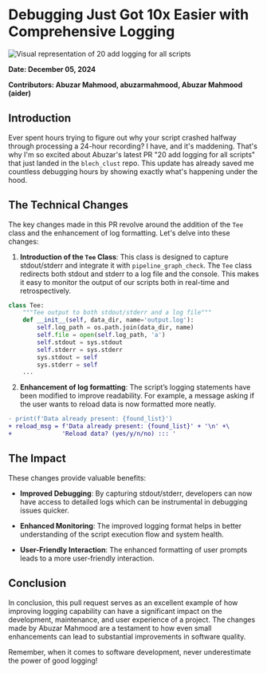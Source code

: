 # Debugging Just Got 10x Easier with Comprehensive Logging

![Visual representation of 20 add logging for all scripts](https://oaidalleapiprodscus.blob.core.windows.net/private/org-hj3a7zwinu5hXuZCuU2WvRFJ/user-o4AWhhARg4pLttg3dlHwlTci/img-VQAqCRe12f20CIGRtx6QxkJN.png?st=2025-03-03T17%3A03%3A44Z&se=2025-03-03T19%3A03%3A44Z&sp=r&sv=2024-08-04&sr=b&rscd=inline&rsct=image/png&skoid=d505667d-d6c1-4a0a-bac7-5c84a87759f8&sktid=a48cca56-e6da-484e-a814-9c849652bcb3&skt=2025-03-03T02%3A22%3A16Z&ske=2025-03-04T02%3A22%3A16Z&sks=b&skv=2024-08-04&sig=asrdfvXvT2NSVAsapnfG5hTHQGI1NHhikpP0vrjMwq8%3D)


**Date: December 05, 2024** 

**Contributors: Abuzar Mahmood, abuzarmahmood, Abuzar Mahmood (aider)** 

## Introduction 

Ever spent hours trying to figure out why your script crashed halfway through processing a 24-hour recording? I have, and it's maddening. That's why I'm so excited about Abuzar's latest PR "20 add logging for all scripts" that just landed in the `blech_clust` repo. This update has already saved me countless debugging hours by showing exactly what's happening under the hood.

## The Technical Changes 

The key changes made in this PR revolve around the addition of the `Tee` class and the enhancement of log formatting. Let's delve into these changes: 

1. **Introduction of the `Tee` Class**: This class is designed to capture stdout/stderr and integrate it with `pipeline_graph_check`. The `Tee` class redirects both stdout and stderr to a log file and the console. This makes it easy to monitor the output of our scripts both in real-time and retrospectively.

```python
class Tee:
    """Tee output to both stdout/stderr and a log file"""
    def __init__(self, data_dir, name='output.log'):
        self.log_path = os.path.join(data_dir, name)
        self.file = open(self.log_path, 'a')
        self.stdout = sys.stdout
        self.stderr = sys.stderr
        sys.stdout = self
        sys.stderr = self
    ...
```

2. **Enhancement of log formatting**: The script’s logging statements have been modified to improve readability. For example, a message asking if the user wants to reload data is now formatted more neatly.

```diff
- print(f'Data already present: {found_list}')
+ reload_msg = f'Data already present: {found_list}' + '\n' +\
+              'Reload data? (yes/y/n/no) ::: '
```

## The Impact 

These changes provide valuable benefits:

- **Improved Debugging**: By capturing stdout/stderr, developers can now have access to detailed logs which can be instrumental in debugging issues quicker.

- **Enhanced Monitoring**: The improved logging format helps in better understanding of the script execution flow and system health.

- **User-Friendly Interaction**: The enhanced formatting of user prompts leads to a more user-friendly interaction.

## Conclusion 

In conclusion, this pull request serves as an excellent example of how improving logging capability can have a significant impact on the development, maintenance, and user experience of a project. The changes made by Abuzar Mahmood are a testament to how even small enhancements can lead to substantial improvements in software quality. 

Remember, when it comes to software development, never underestimate the power of good logging!
